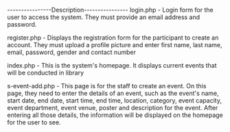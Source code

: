 ----------------Description----------------
login.php - Login form for the user to access the system. They must provide an email address and password.

register.php - Displays the registration form for the participant to create an account. They must upload a profile 
picture and enter first name, last name, email, password, gender and contact number

index.php - This is the system's homepage. It displays current events that will be conducted in library

s-event-add.php - This page is for the staff to create an event. On this page, they need to enter the details of an event, 
such as the event's name, start date, end date, start time, end time, location, category, event capacity, event department, event venue, 
poster and description for the event. After entering all those details, the information will be displayed on the homepage for the user to see.
